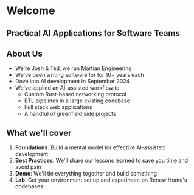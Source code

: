 # Welcome
<!-- section-time: 5m -->

## Practical AI Applications for Software Teams 

## About Us

- We're Josh & Ted, we run Martian Engineering
- We've been writing software for for 10+ years each
- Dove into AI development in September 2024
- We've applied an AI-assisted workflow to:
  - Custom Rust-based networking protocol
  - ETL pipelines in a large existing codebase
  - Full stack web applications
  - A handful of greenfield side projects

## What we'll cover

1. **Foundations**: Build a mental model for effective AI-assisted development
2. **Best Practices**: We'll share our lessons learned to save you time and avoid pain
3. **Demo**: We'll tie everything together and build something
4. **Lab**: Get your environment set up and experiment on Renew Home's codebases

<!-- ## Goal: don't be that guy

![psychopath](/psychopath.png) -->
